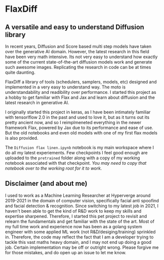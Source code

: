 # FlaxDiff

## A versatile and easy to understand Diffusion library

In recent years, Diffusion and Score based multi step models have taken over the generative AI domain. However, the latest research in this field have been very math intensive. Its not very easy to understand how exactly some of the current state-of-the-art diffusion models work and generate such awesome images. Replicating the research in code can be at times quite daunting. 

FlaxDiff a library of tools (schedulers, samplers, models, etc) designed and implemented in a very easy to understand way. The moto is understandability and readibility over performance. I started this project as a hobby to get familiar with Flax and Jax and learn about diffusion and the latest research in generative AI.

I originally started this project in keras, as I have been intimately familiar with tensorlflow 2.0 in the past and used to love it, but as it turns out its pretty ancient now, and so I reimplmeneted everything in the newer framework Flax, powered by Jax due to its performance and ease of use. But the old notebooks and even old models with one of my first flax models is also provided.

The `Diffusion flax linen.ipynb` notebook is my main workspace where I do all my latest experiements. Few checkpoints I feel good enough are uploaded to the `pretrained` folder along with a copy of my working notebook associated with that checkpoint. *You may need to copy that notebook over to the working root for it to work.*

## Disclaimer (and about me)
I used to work as a Machine Learning Researcher at Hyperverge around 2019-2021 in the domain of computer vision, specifically facial anti spoofind and facial detection & recognition. Since switching to my latest job in 2021, I haven't been able to get the kind of R&D work to keep my skills and expertise sharpened. Therefore, I started this pet project to revisit and relearn the fundamentals and get familiar with the state of the art. Most of my full time work and experience now has been as a golang system engineer with some applied ML work (not R&D/desiging/training) sprinkled in. Therefore, the code may reflect the fact that I am a developer trying to tackle this vast maths heavy domain, and I may not end up doing a good job. Certain implementation may be off or outright wrong. Please forgive me for those mistakes, and do open up an issue to let me know.

## 